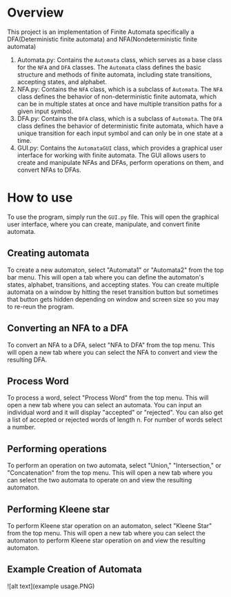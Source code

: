 # Overview
This project is an implementation of Finite Automata specifically a DFA(Deterministic finite automata) and NFA(Nondeterministic finite automata)

1. Automata.py: Contains the `Automata` class, which serves as a base class for the `NFA` and `DFA` classes. The `Automata` class defines the basic structure and methods of finite automata, including state transitions, accepting states, and alphabet.
2. NFA.py: Contains the `NFA` class, which is a subclass of `Automata`. The `NFA` class defines the behavior of non-deterministic finite automata, which can be in multiple states at once and have multiple transition paths for a given input symbol.
3. DFA.py: Contains the `DFA` class, which is a subclass of `Automata`. The `DFA` class defines the behavior of deterministic finite automata, which have a unique transition for each input symbol and can only be in one state at a time.
4. GUI.py: Contains the `AutomataGUI` class, which provides a graphical user interface for working with finite automata. The GUI allows users to create and manipulate NFAs and DFAs, perform operations on them, and convert NFAs to DFAs.

# How to use
To use the program, simply run the `GUI.py` file. This will open the graphical user interface, where you can create, manipulate, and convert finite automata.

## Creating automata
To create a new automaton, select "Automata1" or "Automata2" from the top bar menu. This will open a tab where you can define the automaton's states, alphabet, transitions, and accepting states. You can create multiple automata on a window by hitting the reset transition button but sometimes that button gets hidden depending on window and screen size so you may to re-reun the program.

## Converting an NFA to a DFA
To convert an NFA to a DFA, select "NFA to DFA" from the top menu. This will open a new tab where you can select the NFA to convert and view the resulting DFA.

## Process Word
To process a word, select "Process Word" from the top menu. This will open a new tab where you can select an automata. You can input an individual word and it will display "accepted" or "rejected". You can also get a list of accepted or rejected words of length n. For number of words select a number. 

## Performing operations
To perform an operation on two automata, select "Union," "Intersection," or "Concatenation" from the top menu. This will open a new tab where you can select the two automata to operate on and view the resulting automaton.

## Performing Kleene star
To perform Kleene star operation on an automaton, select "Kleene Star" from the top menu. This will open a new tab where you can select the automaton to perform Kleene star operation on and view the resulting automaton.

## Example Creation of Automata 
![alt text](example usage.PNG)
